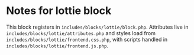 # Notes for lottie block

This block registers in `includes/blocks/lottie/block.php`. Attributes live in `includes/blocks/lottie/attributes.php` and styles load from `includes/blocks/lottie/frontend.css.php`, with scripts handled in `includes/blocks/lottie/frontend.js.php`.
